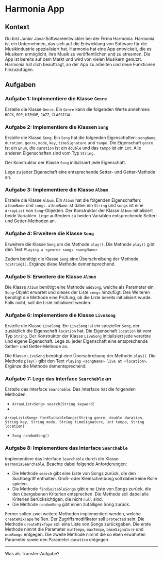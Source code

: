 # Harmonia App

## Kontext

Du bist Junior Java-Softwareentwickler bei der Firma Harmonia. Harmonia ist ein Unternehmen, das sich auf die
Entwicklung von Software für die Musikindustrie spezialisiert hat. Harmonia hat eine App entwickelt, die es Musikern
ermöglicht, ihre Musik zu veröffentlichen und zu streamen. Die App ist bereits auf dem Markt und wird von vielen
Musikern genutzt. Harmonia hat dich beauftragt, an der App zu arbeiten und neue Funktionen hinzuzufügen.

## Aufgaben

### Aufgabe 1: Implementiere die Klasse `Genre`

Erstelle die Klasse `Genre`. Ein `Genre` kann die folgenden Werte annehmen: `ROCK`, `POP`, `HIPHOP`, `JAZZ`,
`CLASSICAL`.

### Aufgabe 2: Implementiere die Klassen `Song`

Erstelle die Klasse `Song`. Ein `Song` hat die folgenden Eigenschaften: `songName`, `duration`, `genre`,
`mode`, `key`, `timeSignature` und `tempo`. Die Eigenschaft `genre` ist ein `Enum`, die `duration` ist ein `double` und
das `tempo` ist ein `int`. Alle anderen Eigenschaften sind vom Typ `String`.

Der Konstruktor der Klasse `Song` initialisiert jede Eigenschaft.

Lege zu jeder Eigenschaft eine entsprechende Setter- und Getter-Methode an.

### Aufgabe 3: Implementiere die Klasse `Album`

Erstelle die Klasse `Album`. Ein `Album` hat die folgenden Eigenschaften: `albumName` und `songs`. `albumName` ist dabei
ein `String` und `songs` ist eine `ArrayList` von `Song`-Objekten. Der Konstruktor der Klasse `Album` initialisiert
beide Variablen. Lege außerdem zu beiden Variablen entsprechende Setter- und Getter-Methoden an.

### Aufgabe 4: Erweitere die Klasse `Song`

Erweitere die Klasse `Song` um die Methode `play()`. Die Methode `play()` gibt den Text
`Playing a <genre> song: <songName>`

Zudem benötigt die Klasse `Song` eine Überschreibung der Methode `toString()`. Ergänze diese Methode dementsprechend.

### Aufgabe 5: Erweitere die Klasse `Album`

Die Klasse `Album` benötigt eine Methode `addSong`, welche als Parameter ein `Song`-Objekt erwartet und dieses der Liste
`songs` hinzufügt. Des Weiteren benötigt die Methode eine Prüfung, ob die Liste bereits initialisiert wurde. Falls
nicht, soll die Liste initialisiert werden.

### Aufgabe 6: Implementiere die Klasse `LiveSong`

Erstelle die Klasse `LiveSong`. Ein `LiveSong` ist ein spezieller `Song`, der zusätzlich die Eigenschaft `location` hat.
Die Eigenschaft `location` ist vom Typ `String`. Der Konstruktor der Klasse `LiveSong` initialisiert jede vererbte und
eigene Eigenschaft. Lege zu jeder Eigenschaft eine entsprechende Setter- und Getter-Methode an.

Die Klasse `LiveSong` benötigt eine Überschreibung der Methode `play()`. Die Methode `play()` gibt den Text
`Playing <songName> live at <location>`. Ergänze die Methode dementsprechend.

### Aufgabe 7: Lege das Interface `Searchable` an

Erstelle das Interface `Searchable`. Das Interface hat die folgenden Methoden:

- `ArrayList<Song> search(String keyword)`
-
`ArrayList<Song> findSuitableSongs(String genre, double duration, String key, String mode, String timeSignature, int tempo, String location)`
- `Song randomSong()`

### Aufgabe 8: Implementiere das Interface `Searchable`

Implementiere das Interface `Searchable` durch die Klasse `HarmoniaSearchable`. Beachte dabei folgende Anforderungen:

- Die Methode `search` gibt eine Liste von Songs zurück, die den Suchbegriff enthalten. Groß- oder Kleinschreibung soll
  dabei keine Rolle spielen.
- Die Methode `findSuitableSongs` gibt eine Liste von Songs zurück, die den übergebenen Kriterien entsprechen. Die
  Methode soll dabei alle Kriterien berücksichtigen, die nicht `null` sind.
- Die Methode `randomSong` gibt einen zufälligen Song zurück.

Ferner sollen zwei weitere Methoden implementiert werden, welche `createMixTape` heißen. Der Zugriffsmodifikator soll
`protected` sein. Die Methode `createMixTape` soll eine Liste von Songs zurückgeben. Die erste Methode nimmt die
Parameter `minTempo`, `maxTempo`, `baseSignature` und `numSongs` entgegen. Die zweite Methode nimmt die so eben
erwähnten Parameter sowie den Parameter `duration` entgegen.

---
Was als Transfer-Aufgabe?
